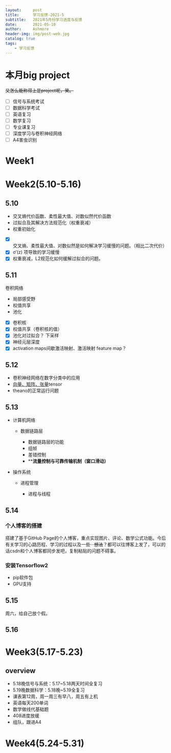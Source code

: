 ```yaml
---
layout:     post
title:      学习反馈-2021-5
subtitle:   2021年5月份学习进度与反馈
date:       2021-05-10
author:     Ashmore
header-img: img/post-web.jpg
catalog: true
tags:
    - 学习反馈
---
```

# 本月big project

~~又怎么能称得上是project呢，笑。~~

- [ ] 信号与系统考试
- [ ] 数据科学考试
- [ ] 英语复习
- [ ] 数学复习
- [ ] 专业课复习
- [ ] 深度学习与卷积神经网络
- [ ] A4害虫识别

# Week1

# Week2(5.10-5.16)

## 5.10

* 交叉熵代价函数、柔性最大值、对数似然代价函数
* 过拟合及其解决方法规范化（权重衰减）
* 权重初始化

- [X] 交叉熵、柔性最大值、对数似然是如何解决学习缓慢的问题。（相比二次代价）
- [X] σ′(z) 项导致的学习缓慢
- [X] 权重衰减，L2规范化如何缓解过拟合的问题。

## 5.11

卷积网络

* 局部感受野
* 权值共享
* 池化

- [X] 卷积核
- [X] 权值共享（卷积核的值）
- [X] 池化对过拟合？ 下采样
- [X] 神经元层深度
- [X] activation maps间歇激活映射、激活映射 feature map？

## 5.12

- 卷积神经网络在数字分类中的应用
- [向量、矩阵、张量](https://blog.csdn.net/shenggedeqiang/article/details/84856051)tensor
- theano的正常运行问题

## 5.13

- 计算机网络

  - 数据链路层

    - 数据链路层的功能
    - 组帧
    - 差错控制
    - ****流量控制与可靠传输机制（窗口滑动）**
- 操作系统

  - 进程管理

    - 进程与线程

## 5.14

### 个人博客的搭建

搭建了基于GitHub Page的个人博客，重点实现图片、评论、数学公式功能。今后有关学习的心路历程、学习的过程以及一些···~~想法~~？都可以往博客上发了，可以的话csdn和个人博客都同步发吧，复制粘贴的问题不碍事。

### 安装Tensorflow2

- pip软件包
- GPU支持

## 5.15

周六，给自己放个假。

## 5.16

# Week3(5.17-5.23)

## overview

- 5.18晚信号与系统：5.17~5.18两天时间全复习
- 5.19晚数据科学：5.18晚~5.19全复习
- 课表第12周，周一周三有早八，周五有上机
- 英语每天200单词
- 数学做线代基础题
- 408进度放缓
- 组队，跟进A4

# Week4(5.24-5.31)
